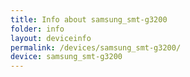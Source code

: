 ```yaml
---
title: Info about samsung_smt-g3200
folder: info
layout: deviceinfo
permalink: /devices/samsung_smt-g3200/
device: samsung_smt-g3200
---
```

